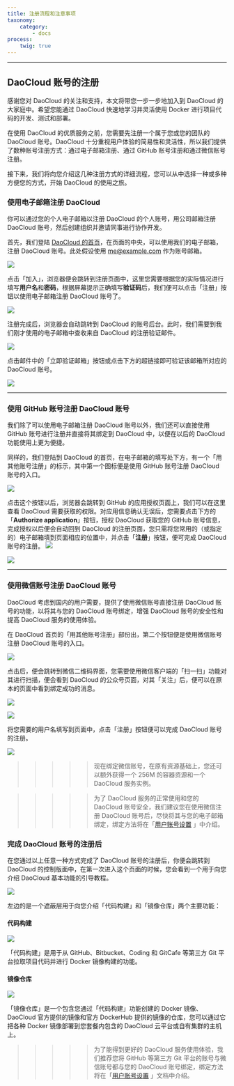 ```yaml
---
title: 注册流程和注意事项
taxonomy:
    category:
        - docs
process:
    twig: true
---
```


<!-- TODO

本文的结构

1. 使用邮箱注册
2. 使用 Github 账号注册（如 Github 账户已在其他 daocloud id 下绑定代码源，需先解除绑定，才能用作新账户注册）
3. 使用微信注册（微信注册后需要输入用户名，并且建议用户立即绑定邮箱）
4. 注册完成后收到的邮件提醒
5. 用户使用 DaoCloud 的准备工作（代码仓库账号等）

-->

<!-- 修改建议,2015.11.11

增加 「5. 用户使用 DaoCloud 的准备工作（代码仓库账号等）」这一段，可以放在最后，提醒用户准备好代码仓库的账号。

所有的“”都使用「」，这个在我们的文档规范中有提到。

这句「或使用您的公司电子邮箱以注册 DaoCloud 的组织账号」有歧义，应该表达的意思是「用公司邮箱注册 DaoCloud 账号，然后创建组织邀请同事协作开发」。组织账号是在完成个人账号之后再创建的，无法直接注册组织账号。

「我们登陆 DaoCloud 的首页，在页面的中央，我们可以使用我们的电子邮箱，注册我们的 DaoCloud 账号」，这句话出现了四个「我们」，建议尽量精简。

用户首次登录平台，会出现遮罩式引导界面，和右侧道客船长的欢迎页面，建议增加这一段的截图和简单介绍。
Email 注册 DaoCloud 平台后，也可以提醒用户到用户中心手工验证 Email 地址。

GitHub 和微信注册的描述文字之后，增加一句如何使用 GitHub 和微信登录 DaoCloud

-->

--- 

## DaoCloud 账号的注册

感谢您对 DaoCloud 的关注和支持，本文将带您一步一步地加入到 DaoCloud 的大家庭中。希望您能通过 DaoCloud 快速地学习并灵活使用 Docker 进行项目代码的开发、测试和部署。

在使用 DaoCloud 的优质服务之前，您需要先注册一个属于您或您的团队的 DaoCloud 账号。DaoCloud 十分重视用户体验的简易性和灵活性，所以我们提供了数种账号注册方式：通过电子邮箱注册、通过 GitHub 账号注册和通过微信账号注册。

接下来，我们将向您介绍这几种注册方式的详细流程，您可以从中选择一种或多种方便您的方式，开始 DaoCloud 的使用之旅。

### 使用电子邮箱注册 DaoCloud

你可以通过您的个人电子邮箱以注册 DaoCloud 的个人账号，用公司邮箱注册 DaoCloud 账号，然后创建组织并邀请同事进行协作开发。

首先，我们登陆 [DaoCloud 的首页](http://daocloud.io)，在页面的中央，可以使用我们的电子邮箱，注册 DaoCloud 账号。此处假设使用 me@example.com 作为账号邮箱。

![](http://ww4.sinaimg.cn/large/7287333fgw1exx0h085j7j20sr0hjn0g.jpg)

点击「加入」，浏览器便会跳转到注册页面中，这里您需要根据您的实际情况进行填写**用户名**和**密码**，根据屏幕提示正确填写**验证码**后，我们便可以点击「注册」按钮以使用电子邮箱注册 DaoCloud 账号了。

![](http://ww1.sinaimg.cn/large/7287333fgw1exx0ildqtpj20st0hkjsm.jpg)

注册完成后，浏览器会自动跳转到 DaoCloud 的账号后台。此时，我们需要到我们刚才使用的电子邮箱中查收来自 DaoCloud 的注册验证邮件。

![](http://ww4.sinaimg.cn/large/7287333fgw1exx0opkr6cj20m90fd756.jpg)

点击邮件中的「立即验证邮箱」按钮或点击下方的超链接即可验证该邮箱所对应的 DaoCloud 账号。

![](http://ww2.sinaimg.cn/large/7287333fgw1exx0z1t73ij20ss0gz3zs.jpg)

---

### 使用 GitHub 账号注册 DaoCloud 账号

我们除了可以使用电子邮箱注册 DaoCloud 账号以外，我们还可以直接使用 GitHub 账号进行注册并直接将其绑定到 DaoCloud 中，以便在以后的 DaoCloud 功能使用上更为便捷。

同样的，我们登陆到 DaoCloud 的首页，在电子邮箱的填写处下方，有一个「用其他账号注册」的标示，其中第一个图标便是使用 GitHub 账号注册 DaoCloud 账号的入口。

![](http://ww2.sinaimg.cn/large/7287333fgw1exx1wx33h9j20sr0hkdj4.jpg)

点击这个按钮以后，浏览器会跳转到 GitHub 的应用授权页面上，我们可以在这里查看 DaoCloud 需要获取的权限。对应用信息确认无误后，您需要点击下方的「**Authorize application**」按钮，授权 DaoCloud 获取您的 GitHub 账号信息，完成授权以后便会自动回到 DaoCloud 的注册页面，您只需将您常用的（或指定的）电子邮箱填到页面相应的位置中，并点击「**注册**」按钮，便可完成 DaoCloud 账号的注册。
![](http://ww1.sinaimg.cn/large/7287333fgw1exxf1wk8atj20ss0hkq59.jpg)

![](http://ww4.sinaimg.cn/large/7287333fgw1exx252w7soj20st0hjmyb.jpg)

---

### 使用微信账号注册 DaoCloud 账号

DaoCloud 考虑到国内的用户需要，提供了使用微信账号直接注册 DaoCloud 账号的功能，以将其与您的 DaoCloud 账号绑定，增强 DaoCloud 账号的安全性和提高 DaoCloud 服务的使用体验。

在 DaoCloud 首页的「用其他账号注册」部份出，第二个按钮便是使用微信账号注册 DaoCloud 账号的入口。

![](http://ww4.sinaimg.cn/large/7287333fgw1exx291fjqgj20sr0hiwhq.jpg)

点击后，便会跳转到微信二维码界面，您需要使用微信客户端的「扫一扫」功能对其进行扫描，便会看到 DaoCloud 的公众号页面，对其「关注」后，便可以在原本的页面中看到绑定成功的消息。

![](http://ww1.sinaimg.cn/large/7287333fgw1exx2wzu8rqj20ss0hkmys.jpg)

![](http://ww4.sinaimg.cn/large/7287333fgw1exx2xfgfr1j20k00zkn05.jpg)

将您需要的用户名填写到页面中，点击「注册」按钮便可以完成 DaoCloud 账号的注册。

![](http://ww2.sinaimg.cn/large/7287333fgw1exx2xw8mfnj20st0hkgmr.jpg)

>>>>> 现在绑定微信账号，在原有资源基础上，您还可以额外获得一个 256M 的容器资源和一个 DaoCloud 服务实例。

>>>>> 为了 DaoCloud 服务的正常使用和您的 DaoCloud 账号安全，我们建议您在使用微信注册 DaoCloud 账号后，尽快将其与您的电子邮箱绑定，绑定方法将在「[用户账号设置](http://docs.daocloud.io/daocloud-account-setting/account-setting) 」中介绍。

### 完成 DaoCloud 账号的注册后

在您通过以上任意一种方式完成了 DaoCloud 账号的注册后，你便会跳转到 DaoCloud 的控制版面中，在第一次进入这个页面的时候，您会看到一个用于向您介绍 DaoCloud 基本功能的引导教程。

![](http://ww4.sinaimg.cn/large/7287333fgw1exx8ya7z3dj20t70hj0uw.jpg)

左边的是一个遮蔽层用于向您介绍「代码构建」和「镜像仓库」两个主要功能：

#### 代码构建

![](http://ww3.sinaimg.cn/large/7287333fgw1exx90iojx3j206d0810sz.jpg)

「代码构建」是用于从 GitHub、Bitbucket、Coding 和 GitCafe 等第三方 Git 平台拉取项目代码并进行 Docker 镜像构建的功能。

#### 镜像仓库

![](http://ww3.sinaimg.cn/large/7287333fgw1exx94xhemoj206d085t8y.jpg)

「镜像仓库」是一个包含您通过「代码构建」功能创建的 Docker 镜像、DaoCloud 官方提供的镜像和官方 DockerHub 提供的镜像的仓库，您可以通过它把各种 Docker 镜像部署到您套餐内包含的 DaoCloud 云平台或自有集群的主机上。

>>>>> 为了能得到更好的 DaoCloud 服务使用体验，我们推荐您将 GitHub 等第三方 Git 平台的账号与微信账号都与您的 DaoCloud 账号绑定，绑定方法将在「[用户账号设置](http://docs.daocloud.io/daocloud-account-setting/account-setting) 」文档中介绍。


<!--

#### 注册方式

使用邮箱注册
常规流程

使用 Github 账户注册
* OAuth

使用微信注册
* 我们鼓励您将您的 DaoCloud 账号与您的微信账号关联
* 您可以使用微信扫描二维码的方式进行登陆
* 您也可以通过微信获取运维消息推送，更方便地获得 DaoCloud 技术团队的支持
* 绑定微信账号，在原有资源基础上，您还可以额外获得
  + 两个项目
  + 一个 256 M 的容器资源
  + 一个服务实例


目前我们提供两种账号注册方式：

* 直接注册 DaoCloud 账号。
* 通过 GitHub 或微信等账号关联注册。

我们推荐您使用第二种方式进行注册。


### 绑定微信账号


＃### 用户使用 DaoCloud 的准备工作

* 您需要一个代码托管仓库的账号，如 Github、BitBucket、Coding 或 GitCafe
* 在项目根目录，预先写好一个 Dockerfile，了解使用 Docker 镜像方式打包软件项目的一些必要知识
* DaoCloud 提供持续集成功能，您可以通过编写 CI 配置文件的方式使用 DaoCloud 持续集成

-->